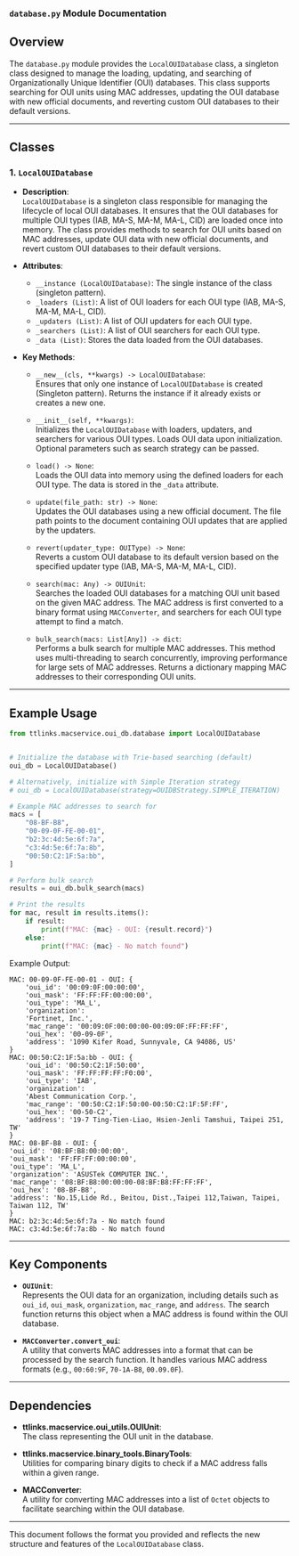 ### `database.py` Module Documentation

## Overview

The `database.py` module provides the `LocalOUIDatabase` class, a singleton class designed to manage the loading, updating, and searching of Organizationally Unique Identifier (OUI) databases. This class supports searching for OUI units using MAC addresses, updating the OUI database with new official documents, and reverting custom OUI databases to their default versions.

---

## Classes

### 1. `LocalOUIDatabase`

- **Description**:  
    `LocalOUIDatabase` is a singleton class responsible for managing the lifecycle of local OUI databases. It ensures that the OUI databases for multiple OUI types (IAB, MA-S, MA-M, MA-L, CID) are loaded once into memory. The class provides methods to search for OUI units based on MAC addresses, update OUI data with new official documents, and revert custom OUI databases to their default versions.

- **Attributes**:
    - `__instance (LocalOUIDatabase)`: The single instance of the class (singleton pattern).
    - `_loaders (List)`: A list of OUI loaders for each OUI type (IAB, MA-S, MA-M, MA-L, CID).
    - `_updaters (List)`: A list of OUI updaters for each OUI type.
    - `_searchers (List)`: A list of OUI searchers for each OUI type.
    - `_data (List)`: Stores the data loaded from the OUI databases.

- **Key Methods**:

    - `__new__(cls, **kwargs) -> LocalOUIDatabase`:  
      Ensures that only one instance of `LocalOUIDatabase` is created (Singleton pattern). Returns the instance if it already exists or creates a new one.

    - `__init__(self, **kwargs)`:  
      Initializes the `LocalOUIDatabase` with loaders, updaters, and searchers for various OUI types. Loads OUI data upon initialization. Optional parameters such as search strategy can be passed.

    - `load() -> None`:  
      Loads the OUI data into memory using the defined loaders for each OUI type. The data is stored in the `_data` attribute.

    - `update(file_path: str) -> None`:  
      Updates the OUI databases using a new official document. The file path points to the document containing OUI updates that are applied by the updaters.

    - `revert(updater_type: OUIType) -> None`:  
      Reverts a custom OUI database to its default version based on the specified updater type (IAB, MA-S, MA-M, MA-L, CID).

    - `search(mac: Any) -> OUIUnit`:  
      Searches the loaded OUI databases for a matching OUI unit based on the given MAC address. The MAC address is first converted to a binary format using `MACConverter`, and searchers for each OUI type attempt to find a match.

    - `bulk_search(macs: List[Any]) -> dict`:  
      Performs a bulk search for multiple MAC addresses. This method uses multi-threading to search concurrently, improving performance for large sets of MAC addresses. Returns a dictionary mapping MAC addresses to their corresponding OUI units.

---

## Example Usage

```python
from ttlinks.macservice.oui_db.database import LocalOUIDatabase


# Initialize the database with Trie-based searching (default)
oui_db = LocalOUIDatabase()

# Alternatively, initialize with Simple Iteration strategy
# oui_db = LocalOUIDatabase(strategy=OUIDBStrategy.SIMPLE_ITERATION)

# Example MAC addresses to search for
macs = [
    "08-BF-B8",
    "00-09-0F-FE-00-01",
    "b2:3c:4d:5e:6f:7a",
    "c3:4d:5e:6f:7a:8b",
    "00:50:C2:1F:5a:bb",
]

# Perform bulk search
results = oui_db.bulk_search(macs)

# Print the results
for mac, result in results.items():
    if result:
        print(f"MAC: {mac} - OUI: {result.record}")
    else:
        print(f"MAC: {mac} - No match found")
```
Example Output:
```
MAC: 00-09-0F-FE-00-01 - OUI: {
    'oui_id': '00:09:0F:00:00:00', 
    'oui_mask': 'FF:FF:FF:00:00:00', 
    'oui_type': 'MA_L', 
    'organization': 
    'Fortinet, Inc.', 
    'mac_range': '00:09:0F:00:00:00-00:09:0F:FF:FF:FF', 
    'oui_hex': '00-09-0F', 
    'address': '1090 Kifer Road, Sunnyvale, CA 94086, US'
}
MAC: 00:50:C2:1F:5a:bb - OUI: {
    'oui_id': '00:50:C2:1F:50:00', 
    'oui_mask': 'FF:FF:FF:FF:F0:00', 
    'oui_type': 'IAB', 
    'organization': 
    'Abest Communication Corp.', 
    'mac_range': '00:50:C2:1F:50:00-00:50:C2:1F:5F:FF', 
    'oui_hex': '00-50-C2', 
    'address': '19-7 Ting-Tien-Liao, Hsien-Jenli Tamshui, Taipei 251, TW'
}
MAC: 08-BF-B8 - OUI: {
'oui_id': '08:BF:B8:00:00:00', 
'oui_mask': 'FF:FF:FF:00:00:00', 
'oui_type': 'MA_L', 
'organization': 'ASUSTek COMPUTER INC.', 
'mac_range': '08:BF:B8:00:00:00-08:BF:B8:FF:FF:FF', 
'oui_hex': '08-BF-B8', 
'address': 'No.15,Lide Rd., Beitou, Dist.,Taipei 112,Taiwan, Taipei, Taiwan 112, TW'
}
MAC: b2:3c:4d:5e:6f:7a - No match found
MAC: c3:4d:5e:6f:7a:8b - No match found
```


---

## Key Components

- **`OUIUnit`**:  
  Represents the OUI data for an organization, including details such as `oui_id`, `oui_mask`, `organization`, `mac_range`, and `address`. The search function returns this object when a MAC address is found within the OUI database.

- **`MACConverter.convert_oui`**:  
  A utility that converts MAC addresses into a format that can be processed by the search function. It handles various MAC address formats (e.g., `00:60:9F`, `70-1A-B8`, `00.09.0F`).

---

## Dependencies

- **ttlinks.macservice.oui_utils.OUIUnit**:  
  The class representing the OUI unit in the database.

- **ttlinks.macservice.binary_tools.BinaryTools**:  
  Utilities for comparing binary digits to check if a MAC address falls within a given range.

- **MACConverter**:  
  A utility for converting MAC addresses into a list of `Octet` objects to facilitate searching within the OUI database.

---

This document follows the format you provided and reflects the new structure and features of the `LocalOUIDatabase` class.